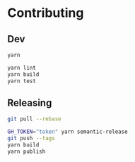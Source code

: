 # Contributing

## Dev

```sh
yarn

yarn lint
yarn build
yarn test
```

## Releasing

```sh
git pull --rebase

GH_TOKEN="token" yarn semantic-release
git push --tags
yarn build
yarn publish
```
